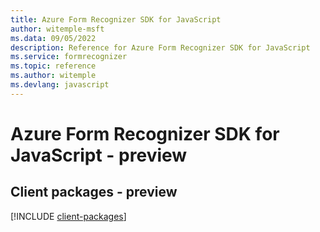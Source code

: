 ```yaml
---
title: Azure Form Recognizer SDK for JavaScript
author: witemple-msft
ms.data: 09/05/2022
description: Reference for Azure Form Recognizer SDK for JavaScript
ms.service: formrecognizer
ms.topic: reference
ms.author: witemple
ms.devlang: javascript
---
```

# Azure Form Recognizer SDK for JavaScript - preview

## Client packages - preview
[!INCLUDE [client-packages](form-recognizer-client-index.md)]